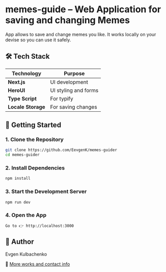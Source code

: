# memes-guide – Web Application for saving and changing Memes

App allows to save and change memes you like. It works locally on your devise so you can use it safely.

## 🛠️ Tech Stack

| Technology         | Purpose              |
| ------------------ | -------------------- |
| **Next.js**        | UI development       |
| **HeroUI**         | UI styling and forms |
| **Type Script**    | For typify           |
| **Locale Storage** | For saving changes   |

## 🚀 Getting Started

### 1. Clone the Repository

```bash
git clone https://github.com/EevgenK/memes-guider
cd memes-guider
```

### 2. Install Dependencies

```bash
npm install
```

### 3. Start the Development Server

```bash
npm run dev
```

### 4. Open the App

```bash
Go to 👉 http://localhost:3000
```

## 👤 Author

Evgen Kulbachenko

🔗
[More works and contact info](https://portfolio-react-gamma-orcin.vercel.app/)

